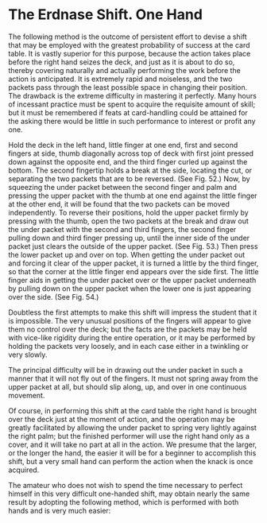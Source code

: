 # The Erdnase Shift. One Hand

The following method is the outcome of persistent effort to devise a shift that may be employed with the greatest probability of success at the card table. It is vastly superior for this purpose, because the action takes place before the right hand seizes the deck, and just as it is about to do so, thereby covering naturally and actually performing the work before the action is anticipated. It is extremely rapid and noiseless, and the two packets pass through the least possible space in changing their position. The drawback is the extreme difficulty in mastering it perfectly. Many hours of incessant practice must be spent to acquire the requisite amount of skill; but it must be remembered if feats at card-handling could be attained for the asking there would be little in such performance to interest or profit any one.

Hold the deck in the left hand, little finger at one end, first and second fingers at side, thumb diagonally across top of deck with first joint pressed down against the opposite end, and the third finger curled up against the bottom. The second fingertip holds a break at the side, locating the cut, or separating the two packets that are to be reversed. \(See Fig. 52.\) Now, by squeezing the under packet between the second finger and palm and pressing the upper packet with the thumb at one end against the little finger at the other end, it will be found that the two packets can be moved independently. To reverse their positions, hold the upper packet firmly by pressing with the thumb, open the two packets at the break and draw out the under packet with the second and third fingers, the second finger pulling down and third finger pressing up, until the inner side of the under packet just clears the outside of the upper packet. \(See Fig. 53.\) Then press the lower packet up and over on top. When getting the under packet out and forcing it clear of the upper packet, it is turned a little by the third finger, so that the corner at the little finger end appears over the side first. The little finger aids in getting the under packet over or the upper packet underneath by pulling down on the upper packet when the lower one is just appearing over the side. \(See Fig. 54.\)

Doubtless the first attempts to make this shift will impress the student that it is impossible. The very unusual positions of the fingers will appear to give them no control over the deck; but the facts are the packets may be held with vice-like rigidity during the entire operation, or it may be performed by holding the packets very loosely, and in each case either in a twinkling or very slowly.

The principal difficulty will be in drawing out the under packet in such a manner that it will not fly out of the fingers. It must not spring away from the upper packet at all, but should slip along, up, and over in one continuous movement.

Of course, in performing this shift at the card table the right hand is brought over the deck just at the moment of action, and the operation may be greatly facilitated by allowing the under packet to spring very lightly against the right palm; but the finished performer will use the right hand only as a cover, and it will take no part at all in the action. We presume that the larger, or the longer the hand, the easier it will be for a beginner to accomplish this shift, but a very small hand can perform the action when the knack is once acquired.

The amateur who does not wish to spend the time necessary to perfect himself in this very difficult one-handed shift, may obtain nearly the same result by adopting the following method, which is performed with both hands and is very much easier:

